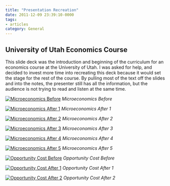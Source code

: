 ```yaml
---
title: "Presentation Recreation"
date: 2011-12-09 23:39:10-0000
tags:
- articles
category: General
---
```


## University of Utah Economics Course
This slide deck was the introduction and beginning of the curriculum for an economics course at the University of Utah. I was asked for help, and decided to invest more time into recreating this deck because it would set the stage for the rest of the course. By pulling most of the text off the slides and into the notes, the presenter still has all the information, but the audience is not trying to read and listen at the same time.

[![Microeconomics Before](https://www.bennorris.blog/uploads/2019/a8478388e8.jpg "Microeconomics Before")](https://www.bennorris.blog/uploads/2019/a8478388e8.jpg)
*Microeconomics Before*

[![Microeconomics After 1](https://www.bennorris.blog/uploads/2019/0975ccd08c.jpg "Microeconomics After 1")](https://www.bennorris.blog/uploads/2019/0975ccd08c.jpg)
*Microeconomics After 1*

[![Microeconomics After 2](https://www.bennorris.blog/uploads/2019/23dd019140.jpg "Microeconomics After 2")](https://www.bennorris.blog/uploads/2019/23dd019140.jpg)
*Microeconomics After 2*

[![Microeconomics After 3](https://www.bennorris.blog/uploads/2019/2f0a55bb33.jpg "Microeconomics After 3")](https://www.bennorris.blog/uploads/2019/2f0a55bb33.jpg)
*Microeconomics After 3*

[![Microeconomics After 4](https://www.bennorris.blog/uploads/2019/28a92a6265.jpg "Microeconomics After 4")](https://www.bennorris.blog/uploads/2019/28a92a6265.jpg)
*Microeconomics After 4*

[![Microeconomics After 5](https://www.bennorris.blog/uploads/2019/6548713578.jpg "Microeconomics After 5")](https://www.bennorris.blog/uploads/2019/6548713578.jpg)
*Microeconomics After 5*

[![Opportunity Cost Before](https://www.bennorris.blog/uploads/2019/0b9f30cf45.jpg "Opportunity Cost Before")](https://www.bennorris.blog/uploads/2019/0b9f30cf45.jpg)
*Opportunity Cost Before*

[![Opportunity Cost After 1](https://www.bennorris.blog/uploads/2019/f18ea2e66c.jpg "Opportunity Cost After 1")](https://www.bennorris.blog/uploads/2019/f18ea2e66c.jpg)
*Opportunity Cost After 1*

[![Opportunity Cost After 2](https://www.bennorris.blog/uploads/2019/0891ed1ad6.jpg "Opportunity Cost After 2")](https://www.bennorris.blog/uploads/2019/0891ed1ad6.jpg)
*Opportunity Cost After 2*

